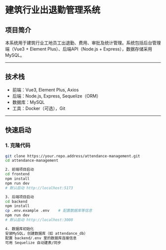 # 建筑行业出退勤管理系统

## 项目简介

本系统用于建筑行业工地员工出退勤、费用、审批及统计管理。系统包括后台管理端（Vue3 + Element Plus）、后端API（Node.js + Express），数据存储采用MySQL。

---

## 技术栈

- 前端：Vue3, Element Plus, Axios
- 后端：Node.js, Express, Sequelize（ORM）
- 数据库：MySQL
- 工具：Docker（可选），Git

---

## 快速启动

### 1. 克隆代码

```bash
git clone https://your.repo.address/attendance-management.git
cd attendance-management

2. 前端项目启动
cd frontend
npm install
npm run dev
# 默认启动 http://localhost:5173

3. 后端项目启动
cd backend
npm install
cp .env.example .env    # 配置数据库等信息
npm run dev
# 默认启动 http://localhost:3000

4. 数据库初始化
安装MySQL，创建数据库（如 attendance_db）
配置 backend/.env 里的数据库连接信息
可用 Sequelize 自动建表/同步
